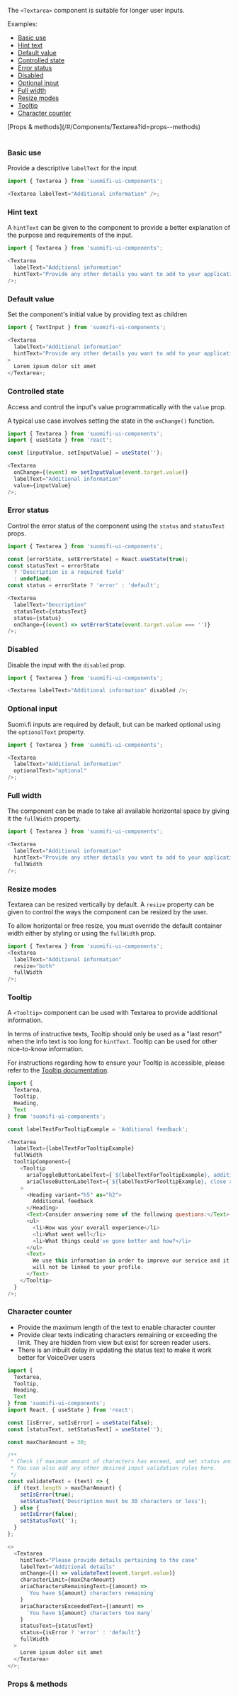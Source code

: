 The `<Textarea>` component is suitable for longer user inputs.

Examples:

- [Basic use](/#/Components/Textarea?id=basic-use)
- [Hint text](/#/Components/Textarea?id=hint-text)
- [Default value](/#/Components/Textarea?id=default-value)
- [Controlled state](/#/Components/Textarea?id=controlled-state)
- [Error status](/#/Components/Textarea?id=error-status)
- [Disabled](/#/Components/Textarea?id=disabled)
- [Optional input](/#/Components/Textarea?id=optional-input)
- [Full width](/#/Components/Textarea?id=full-width)
- [Resize modes](/#/Components/Textarea?id=resize-modes)
- [Tooltip](/#/Components/Textarea?id=tooltip)
- [Character counter](/#/Components/Textarea?id=character-counter)

<div style="margin-bottom: 40px">
  [Props & methods](/#/Components/Textarea?id=props--methods)
</div>

### Basic use

Provide a descriptive `labelText` for the input

```js
import { Textarea } from 'suomifi-ui-components';

<Textarea labelText="Additional information" />;
```

### Hint text

A `hintText` can be given to the component to provide a better explanation of the purpose and requirements of the input.

```js
import { Textarea } from 'suomifi-ui-components';

<Textarea
  labelText="Additional information"
  hintText="Provide any other details you want to add to your application"
/>;
```

### Default value

Set the component's initial value by providing text as children

```js
import { TextInput } from 'suomifi-ui-components';

<Textarea
  labelText="Additional information"
  hintText="Provide any other details you want to add to your application"
>
  Lorem ipsum dolor sit amet
</Textarea>;
```

### Controlled state

Access and control the input's value programmatically with the `value` prop.

A typical use case involves setting the state in the `onChange()` function.

```js
import { Textarea } from 'suomifi-ui-components';
import { useState } from 'react';

const [inputValue, setInputValue] = useState('');

<Textarea
  onChange={(event) => setInputValue(event.target.value)}
  labelText="Additional information"
  value={inputValue}
/>;
```

### Error status

Control the error status of the component using the `status` and `statusText` props.

```js
import { Textarea } from 'suomifi-ui-components';

const [errorState, setErrorState] = React.useState(true);
const statusText = errorState
  ? 'Description is a required field'
  : undefined;
const status = errorState ? 'error' : 'default';

<Textarea
  labelText="Description"
  statusText={statusText}
  status={status}
  onChange={(event) => setErrorState(event.target.value === '')}
/>;
```

### Disabled

Disable the input with the `disabled` prop.

```js
import { Textarea } from 'suomifi-ui-components';

<Textarea labelText="Additional information" disabled />;
```

### Optional input

Suomi.fi inputs are required by default, but can be marked optional using the `optionalText` property.

```js
import { Textarea } from 'suomifi-ui-components';

<Textarea
  labelText="Additional information"
  optionalText="optional"
/>;
```

### Full width

The component can be made to take all available horizontal space by giving it the `fullWidth` property.

```js
import { Textarea } from 'suomifi-ui-components';

<Textarea
  labelText="Additional information"
  hintText="Provide any other details you want to add to your application"
  fullWidth
/>;
```

### Resize modes

Textarea can be resized vertically by default. A `resize` property can be given to control the ways the component can be resized by the user.

To allow horizontal or free resize, you must override the default container width either by styling or using the `fullWidth` prop.

```js
import { Textarea } from 'suomifi-ui-components';
<Textarea
  labelText="Additional information"
  resize="both"
  fullWidth
/>;
```

### Tooltip

A `<Tooltip>` component can be used with Textarea to provide additional information.

In terms of instructive texts, Tooltip should only be used as a "last resort" when the info text is too long for `hintText`. Tooltip can be used for other nice-to-know information.

For instructions regarding how to ensure your Tooltip is accessible, please refer to the [Tooltip documentation](/#/Components/Tooltip).

```js
import {
  Textarea,
  Tooltip,
  Heading,
  Text
} from 'suomifi-ui-components';

const labelTextForTooltipExample = 'Additional feedback';

<Textarea
  labelText={labelTextForTooltipExample}
  fullWidth
  tooltipComponent={
    <Tooltip
      ariaToggleButtonLabelText={`${labelTextForTooltipExample}, additional information`}
      ariaCloseButtonLabelText={`${labelTextForTooltipExample}, close additional information`}
    >
      <Heading variant="h5" as="h2">
        Additional feedback
      </Heading>
      <Text>Consider answering some of the following questions:</Text>
      <ul>
        <li>How was your overall experience</li>
        <li>What went well</li>
        <li>What things could've gone better and how?</li>
      </ul>
      <Text>
        We use this information in order to improve our service and it
        will not be linked to your profile.
      </Text>
    </Tooltip>
  }
/>;
```

### Character counter

- Provide the maximum length of the text to enable character counter
- Provide clear texts indicating characters remaining or exceeding the limit. They are hidden from view but exist for screen reader users.
- There is an inbuilt delay in updating the status text to make it work better for VoiceOver users

```js
import {
  Textarea,
  Tooltip,
  Heading,
  Text
} from 'suomifi-ui-components';
import React, { useState } from 'react';

const [isError, setIsError] = useState(false);
const [statusText, setStatusText] = useState('');

const maxCharAmount = 30;

/**
 * Check if maximum amount of characters has exceed, and set status and statusText accordingly.
 * You can also add any other desired input validation rules here.
 */
const validateText = (text) => {
  if (text.length > maxCharAmount) {
    setIsError(true);
    setStatusText('Description must be 30 characters or less');
  } else {
    setIsError(false);
    setStatusText('');
  }
};

<>
  <Textarea
    hintText="Please provide details pertaining to the case"
    labelText="Additional details"
    onChange={() => validateText(event.target.value)}
    characterLimit={maxCharAmount}
    ariaCharactersRemainingText={(amount) =>
      `You have ${amount} characters remaining`
    }
    ariaCharactersExceededText={(amount) =>
      `You have ${amount} characters too many`
    }
    statusText={statusText}
    status={isError ? 'error' : 'default'}
    fullWidth
  >
    Lorem ipsum dolor sit amet
  </Textarea>
</>;
```

### Props & methods

